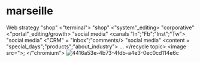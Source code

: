 # marseille
 Web strategy
"shop" <"terminal"></launching>
  "shop" <"system"_editing>
"corporative" <"portal"_editing/growth>
"social media" <canals "In";"Fb";"Inst";"Tw"></create>
  "social media" <"CRM" = "inbox";"comments/>
    "social media" <content = "special_days";"products";"about_industry">
    ...
    </recycle topic>
    <image src="></image>; <name></"chromium">
    ![4416a53e-4b73-4fdb-a4e3-0ec0cd114e6c](https://user-images.githubusercontent.com/83863291/117537119-097bb680-b010-11eb-897d-3a038f63f2eb.jpg)

